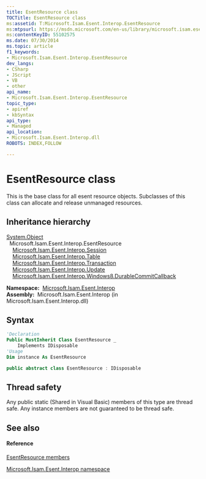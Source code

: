```yaml
---
title: EsentResource class
TOCTitle: EsentResource class
ms:assetid: T:Microsoft.Isam.Esent.Interop.EsentResource
ms:mtpsurl: https://msdn.microsoft.com/en-us/library/microsoft.isam.esent.interop.esentresource(v=EXCHG.10)
ms:contentKeyID: 55102575
ms.date: 07/30/2014
ms.topic: article
f1_keywords:
- Microsoft.Isam.Esent.Interop.EsentResource
dev_langs:
- CSharp
- JScript
- VB
- other
api_name: 
- Microsoft.Isam.Esent.Interop.EsentResource
topic_type: 
- apiref
- kbSyntax
api_type: 
- Managed
api_location: 
- Microsoft.Isam.Esent.Interop.dll
ROBOTS: INDEX,FOLLOW

---
```


# EsentResource class

This is the base class for all esent resource objects. Subclasses of this class can allocate and release unmanaged resources.

## Inheritance hierarchy

[System.Object](https://docs.microsoft.com/dotnet/api/system.object?redirectedfrom=MSDN)  
  Microsoft.Isam.Esent.Interop.EsentResource  
    [Microsoft.Isam.Esent.Interop.Session](dn351164\(v=exchg.10\).md)  
    [Microsoft.Isam.Esent.Interop.Table](dn351163\(v=exchg.10\).md)  
    [Microsoft.Isam.Esent.Interop.Transaction](dn351174\(v=exchg.10\).md)  
    [Microsoft.Isam.Esent.Interop.Update](dn351191\(v=exchg.10\).md)  
    [Microsoft.Isam.Esent.Interop.Windows8.DurableCommitCallback](dn335323\(v=exchg.10\).md)  

**Namespace:**  [Microsoft.Isam.Esent.Interop](hh596136\(v=exchg.10\).md)  
**Assembly:**  Microsoft.Isam.Esent.Interop (in Microsoft.Isam.Esent.Interop.dll)

## Syntax

``` vb
'Declaration
Public MustInherit Class EsentResource _
    Implements IDisposable
'Usage
Dim instance As EsentResource
```

``` csharp
public abstract class EsentResource : IDisposable
```

## Thread safety

Any public static (Shared in Visual Basic) members of this type are thread safe. Any instance members are not guaranteed to be thread safe.

## See also

#### Reference

[EsentResource members](dn350521\(v=exchg.10\).md)

[Microsoft.Isam.Esent.Interop namespace](hh596136\(v=exchg.10\).md)

